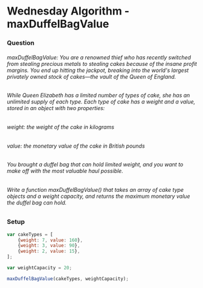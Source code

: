# Wednesday Algorithm - maxDuffelBagValue

### Question

###### maxDuffelBagValue: You are a renowned thief who has recently switched from stealing precious metals to stealing cakes because of the insane profit margins. You end up hitting the jackpot, breaking into the world's largest privately owned stock of cakes—the vault of the Queen of England.
###### While Queen Elizabeth has a limited number of types of cake, she has an unlimited supply of each type. Each type of cake has a weight and a value, stored in an object with two properties:
###### weight: the weight of the cake in kilograms
###### value: the monetary value of the cake in British pounds
###### You brought a duffel bag that can hold limited weight, and you want to make off with the most valuable haul possible.

###### Write a function maxDuffelBagValue() that takes an array of cake type objects and a weight capacity, and returns the maximum monetary value the duffel bag can hold.

### Setup
```JavaScript
var cakeTypes = [
    {weight: 7, value: 160},
    {weight: 3, value: 90},
    {weight: 2, value: 15},
];

var weightCapacity = 20;

maxDuffelBagValue(cakeTypes, weightCapacity);
```
